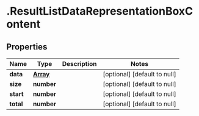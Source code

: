 # .ResultListDataRepresentationBoxContent

## Properties
Name | Type | Description | Notes
------------ | ------------- | ------------- | -------------
**data** | [**Array<BoxContent>**](BoxContent.md) |  | [optional] [default to null]
**size** | **number** |  | [optional] [default to null]
**start** | **number** |  | [optional] [default to null]
**total** | **number** |  | [optional] [default to null]


